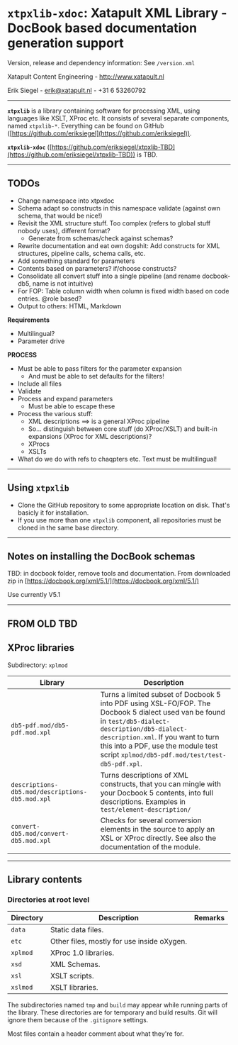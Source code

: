 # `xtpxlib-xdoc`: Xatapult XML Library - DocBook based documentation generation support

Version, release and dependency information: See `/version.xml` 

Xatapult Content Engineering - http://www.xatapult.nl

Erik Siegel - erik@xatapult.nl - +31 6 53260792

----

**`xtpxlib`** is a library containing software for processing XML, using languages like 
XSLT, XProc etc. It consists of several separate components, named `xtpxlib-*`. Everything can be found on GitHub ([https://github.com/eriksiegel](https://github.com/eriksiegel)).

**`xtpxlib-xdoc`** ([https://github.com/eriksiegel/xtpxlib-TBD](https://github.com/eriksiegel/xtpxlib-TBD)) is TBD.

----

## TODOs

* Change namespace into xtpxdoc
* Schema adapt so constructs in this namespace validate (against own schema, that would be nice!)
* Revisit the XML structure stuff. Too complex (refers to global stuff nobody uses), different format?
  * Generate from schemas/check against schemas? 
* Rewrite documentation and eat own dogshit: Add constructs for XML structures, pipeline calls, schema calls, etc.
* Add something standard for parameters
* Contents based on parameters? if/choose constructs?
* Consolidate all convert stuff into a single pipeline (and rename docbook-db5, name is not intuitive)
* For FOP: Table column width when column is fixed width based on code entries. @role based?
* Output to others: HTML, Markdown 

**Requirements**

* Multilingual?
* Parameter drive



**PROCESS**

* Must be able to pass filters for the parameter expansion
  * And must be able to set defaults for the filters!
* Include all files 
* Validate
* Process and expand parameters
    * Must be able to escape these
* Process the various stuff:
  * XML descriptions ==> is a general XProc pipeline
  * So... distinguish between core stuff (do XProc/XSLT)  and built-in expansions (XProc for XML descriptions)? 
  * XProcs
  * XSLTs     
* What do we do with refs to chaqpters etc. Text must be multilingual!

----

## Using `xtpxlib`

* Clone the GitHub repository to some appropriate location on disk. That's basicly it for installation.
* If you use more than one `xtpxlib` component, all repositories must be cloned in the same base directory.

----

## Notes on installing the DocBook schemas

TBD: in docbook folder, remove tools and documentation. From downloaded zip in [https://docbook.org/xml/5.1/](https://docbook.org/xml/5.1/)

Use currently V5.1

----

## FROM OLD TBD

## XProc libraries

Subdirectory: `xplmod`

| Library | Description |
|----|----|
| `db5-pdf.mod/db5-pdf.mod.xpl` | Turns a limited subset of Docbook 5 into PDF using XSL-FO/FOP. The Docbook 5 dialect used van be found in `test/db5-dialect-description/db5-dialect-description.xml`. If you want to turn this into a PDF, use the module test script `xplmod/db5-pdf.mod/test/test-db5-pdf.xpl`. |
| `descriptions-db5.mod/descriptions-db5.mod.xpl` | Turns descriptions of XML constructs, that you can mingle with your Docbook 5 contents, into full descriptions. Examples in `test/element-description/` | 
| `convert-db5.mod/convert-db5.mod.xpl` | Checks for several conversion elements in the source to apply an XSL or XProc directly. See also the documentation of the module.| 

----

## Library contents

### Directories at root level

| Directory | Description | Remarks |
| --------- | ----------- | --------|
| `data` | Static data files. |  |
| `etc` | Other files, mostly for use inside oXygen. |  |
| `xplmod` | XProc 1.0 libraries. |  |
| `xsd` | XML Schemas. |  |
| `xsl` | XSLT scripts. |  |
| `xslmod` | XSLT libraries. |  |

The subdirectories named `tmp` and  `build` may appear while running parts of the library. These directories are for temporary and build results. Git will ignore them because of the `.gitignore` settings.

Most files contain a header comment about what they're for.
